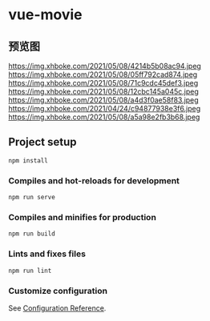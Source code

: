 # vue-movie

## 预览图

https://img.xhboke.com/2021/05/08/4214b5b08ac94.jpeg
https://img.xhboke.com/2021/05/08/05ff792cad874.jpeg
https://img.xhboke.com/2021/05/08/71c9cdc45def3.jpeg
https://img.xhboke.com/2021/05/08/12cbc145a045c.jpeg
https://img.xhboke.com/2021/05/08/a4d3f0ae58f83.jpeg
https://img.xhboke.com/2021/04/24/c94877938e3f6.jpeg
https://img.xhboke.com/2021/05/08/a5a98e2fb3b68.jpeg

## Project setup
```
npm install
```

### Compiles and hot-reloads for development
```
npm run serve
```

### Compiles and minifies for production
```
npm run build
```

### Lints and fixes files
```
npm run lint
```

### Customize configuration
See [Configuration Reference](https://cli.vuejs.org/config/).